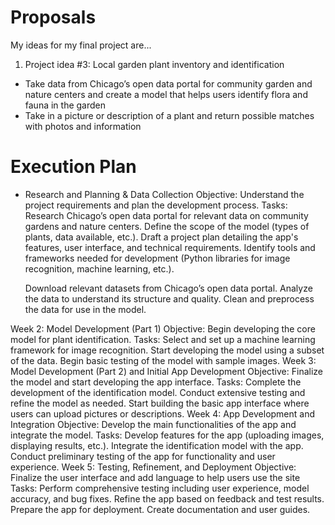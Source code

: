 # Proposals
My ideas for my final project are...

1. Project idea #3: Local garden plant inventory and identification 
- Take data from Chicago’s open data portal for community garden and nature centers and create a model that helps users identify flora and fauna in the garden
- Take in a picture or description of a plant and return possible matches with photos and information 

# Execution Plan 

- Research and Planning & Data Collection
  Objective: Understand the project requirements and plan the development process.
  Tasks:
    Research Chicago’s open data portal for relevant data on community gardens and nature centers.
    Define the scope of the model (types of plants, data available, etc.).
    Draft a project plan detailing the app's features, user interface, and technical requirements.
    Identify tools and frameworks needed for development (Python libraries for image recognition, machine learning, etc.).

    Download relevant datasets from Chicago’s open data portal.
    Analyze the data to understand its structure and quality.
    Clean and preprocess the data for use in the model.
  
Week 2: Model Development (Part 1)
  Objective: Begin developing the core model for plant identification.
  Tasks:
    Select and set up a machine learning framework for image recognition.
    Start developing the model using a subset of the data.
    Begin basic testing of the model with sample images.
Week 3: Model Development (Part 2) and Initial App Development
  Objective: Finalize the model and start developing the app interface.
  Tasks:
    Complete the development of the identification model.
    Conduct extensive testing and refine the model as needed.
    Start building the basic app interface where users can upload pictures or descriptions.
Week 4: App Development and Integration
  Objective: Develop the main functionalities of the app and integrate the model.
  Tasks:
    Develop features for the app (uploading images, displaying results, etc.).
    Integrate the identification model with the app.
    Conduct preliminary testing of the app for functionality and user experience.
Week 5: Testing, Refinement, and Deployment
  Objective: Finalize the user interface and add language to help users use the site
  Tasks:
    Perform comprehensive testing including user experience, model accuracy, and bug fixes.
    Refine the app based on feedback and test results.
    Prepare the app for deployment.
    Create documentation and user guides.

